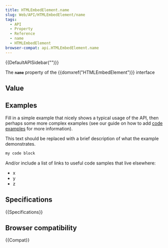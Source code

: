 ```yaml
---
title: HTMLEmbedElement.name
slug: Web/API/HTMLEmbedElement/name
tags:
  - API
  - Property
  - Reference
  - name
  - HTMLEmbedElement
browser-compat: api.HTMLEmbedElement.name
---
```

{{DefaultAPISidebar("")}}

The **`name`** property of the {{domxref("HTMLEmbedElement")}} interface 

## Value



## Examples

Fill in a simple example that nicely shows a typical usage of the API, then perhaps some more complex examples (see our guide on how to add [code examples](/en-US/docs/MDN/Contribute/Structures/Code_examples) for more information).

This text should be replaced with a brief description of what the example demonstrates.

```js
my code block
```

And/or include a list of links to useful code samples that live elsewhere:

*   x
*   y
*   z

## Specifications

{{Specifications}}

## Browser compatibility

{{Compat}}


